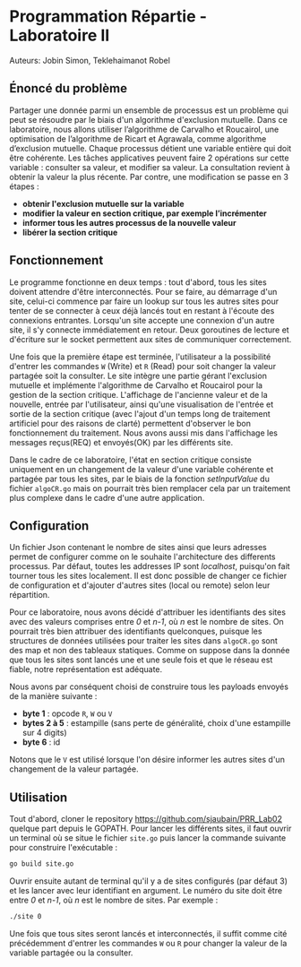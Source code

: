 # Programmation Répartie - Laboratoire II

Auteurs: Jobin Simon, Teklehaimanot Robel

## Énoncé du problème

Partager une donnée parmi un ensemble de processus est un problème qui peut se résoudre par le biais d'un algorithme d'exclusion mutuelle. Dans ce laboratoire, nous allons utiliser l’algorithme de Carvalho et Roucairol, une optimisation de l’algorithme de Ricart et Agrawala, comme algorithme d’exclusion mutuelle.  Chaque processus détient une variable entière qui doit être cohérente. Les tâches applicatives peuvent faire 2 opérations sur cette variable : consulter sa valeur, et modifier sa valeur. La consultation revient à obtenir la valeur la plus récente. Par contre, une modification se passe en 3 étapes :

- **obtenir l'exclusion mutuelle sur la variable**
- **modifier la valeur en section critique, par exemple l’incrémenter**
- **informer tous les autres processus de la nouvelle valeur**
- **libérer la section critique**

## Fonctionnement

Le programme fonctionne en deux temps : tout d'abord, tous les sites doivent attendre d'être interconnectés. Pour se faire, au démarrage d'un site, celui-ci commence par faire un lookup sur tous les autres sites pour tenter de se connecter à ceux déjà lancés tout en restant à l'écoute des connexions entrantes. Lorsqu'un site accepte une connexion d'un autre site, il s'y connecte immédiatement en retour. Deux goroutines de lecture et d'écriture sur le socket permettent aux sites de communiquer correctement.

Une fois que la première étape est terminée, l'utilisateur a la possibilité d'entrer les commandes `W` (Write) et `R` (Read) pour soit changer la valeur partagée soit la consulter. Le site intègre une partie gérant l'exclusion mutuelle et implémente l'algorithme de Carvalho et Roucairol pour la gestion de la section critique. L'affichage de l'ancienne valeur et de la nouvelle, entrée par l'utilisateur, ainsi qu'une visualisation de l'entrée et sortie de la section critique (avec l'ajout d'un temps long de traitement artificiel pour des raisons de clarté) permettent d'observer le bon fonctionnement du traitement. Nous avons aussi mis dans l'affichage les messages reçus(REQ) et envoyés(OK) par les différents site.

Dans le cadre de ce laboratoire, l'état en section critique consiste uniquement en un changement de la valeur d'une variable cohérente et partagée par tous les sites, par le biais de la fonction *setInputValue* du fichier `algoCR.go` mais on pourrait très bien remplacer cela par un traitement plus complexe dans le cadre d'une autre application.

## Configuration

Un fichier Json contenant le nombre de sites ainsi que leurs adresses permet de configurer comme on le souhaite l'architecture des differents processus. Par défaut, toutes les addresses IP sont *localhost*, puisqu'on fait tourner tous les sites localement. Il est donc possible de changer ce fichier de configuration et d'ajouter d'autres sites (local ou remote) selon leur répartition.

Pour ce laboratoire, nous avons décidé d'attribuer les identifiants des sites avec des valeurs comprises entre *0* et *n-1*, où *n* est le nombre de sites. On pourrait très bien attribuer des identifiants quelconques, puisque les structures de données utilisées pour traiter les sites dans `algoCR.go` sont des map et non des tableaux statiques. Comme on suppose dans la donnée que tous les sites sont lancés une et une seule fois et que le réseau est fiable, notre représentation est adéquate.

Nous avons par conséquent choisi de construire tous les payloads envoyés de la manière suivante :

* **byte 1** : opcode `R`, `W` ou `V`
* **bytes 2 à 5** : estampille (sans perte de généralité, choix d'une estampille sur 4 digits)
* **byte 6** : id

Notons que le `V` est utilisé lorsque l'on désire informer les autres sites d'un changement de la valeur partagée.

## Utilisation

Tout d'abord, cloner le repository https://github.com/sjaubain/PRR_Lab02 quelque part depuis le GOPATH. Pour lancer les différents sites, il faut ouvrir un terminal où se situe le fichier `site.go` puis lancer la commande suivante pour construire l'exécutable :

```bash
go build site.go
```

Ouvrir ensuite autant de terminal qu'il y a de sites configurés (par défaut 3) et les lancer avec leur identifiant en argument. Le numéro du site doit être entre *0* et *n-1*, où *n* est le nombre de sites. Par exemple :

```bash
./site 0
```

Une fois que tous sites seront lancés et interconnectés, il suffit comme cité précédemment d'entrer les commandes `W` ou `R` pour changer la valeur de la variable partagée ou la consulter.

